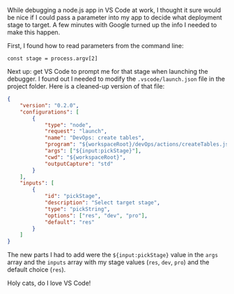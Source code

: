 <!--
.. title: Prompting for Parameters in VS Code
.. slug: prompting-for-parameters-in-vs-code
.. date: 2020-07-01 12:00:00 UTC-04:00
.. tags: vscode
.. category: softwaredev
.. link:
.. description:
.. type: text
.. nocomments: True
-->

While debugging a node.js app in VS Code at work, I thought it sure would be nice if I could pass a parameter into my app to decide what deployment stage to target. A few minutes with Google turned up the info I needed to make this happen.

<!-- TEASER_END -->

First, I found how to read parameters from the command line:

```shell
const stage = process.argv[2]
```

Next up: get VS Code to prompt me for that stage when launching the debugger. I found out I needed to modify the `.vscode/launch.json` file in the project folder. Here is a cleaned-up version of that file:

```json
{
    "version": "0.2.0",
    "configurations": [
        {
            "type": "node",
            "request": "launch",
            "name": "DevOps: create tables",
            "program": "${workspaceRoot}/devOps/actions/createTables.js",
            "args": ["${input:pickStage}"],
            "cwd": "${workspaceRoot}",
            "outputCapture": "std"
        }
    ],
    "inputs": [
        {
            "id": "pickStage",
            "description": "Select target stage",
            "type": "pickString",
            "options": ["res", "dev", "pro"],
            "default": "res"
        }
    ]
}
```

The new parts I had to add were the `${input:pickStage}` value in the `args` array and the `inputs` array with my stage values (`res`, `dev`, `pro`) and the default choice (`res`).

Holy cats, do I love VS Code!

